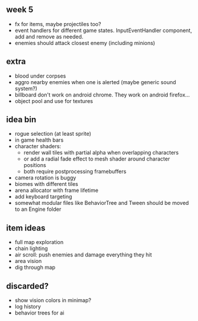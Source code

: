 ## week 5
- fx for items, maybe projectiles too?
- event handlers for different game states. InputEventHandler component, add and remove as needed.
- enemies should attack closest enemy (including minions)

## extra
- blood under corpses
- aggro nearby enemies when one is alerted (maybe generic sound system?)
- billboard don't work on android chrome. They work on android firefox...
- object pool and use for textures

## idea bin
- rogue selection (at least sprite)
- in game health bars
- character shaders:
  - render wall tiles with partial alpha when overlapping characters
  - or add a radial fade effect to mesh shader around character positions
  - both require postprocessing framebuffers
- camera rotation is buggy
- biomes with different tiles
- arena allocator with frame lifetime
- add keyboard targeting
- somewhat modular files like BehaviorTree and Tween should be moved to an Engine folder

## item ideas
- full map exploration
- chain lighting
- air scroll: push enemies and damage everything they hit
- area vision
- dig through map

## discarded?
- show vision colors in minimap?
- log history
- behavior trees for ai
